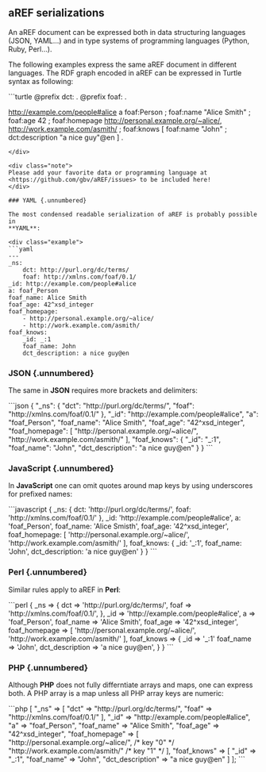 ## aREF serializations

An aREF document can be expressed both in data structuring languages (JSON,
YAML...) and in type systems of programming languages (Python, Ruby, Perl...).

The following examples express the same aREF document in different languages. The
RDF graph encoded in aREF can be expressed in Turtle syntax as following:

<div class="example">
```turtle
@prefix dct: <http://purl.org/dc/terms/> .
@prefix foaf: <http://xmlns.com/foaf/0.1/> .

<http://example.com/people#alice> a foaf:Person ;
    foaf:name "Alice Smith" ;
    foaf:age 42 ;
    foaf:homepage 
        <http://personal.example.org/~alice/>, 
        <http://work.example.com/asmith/> ;
    foaf:knows [
        foaf:name "John" ;
        dct:description "a nice guy"@en 
    ]
.
```
</div>

<div class="note">
Please add your favorite data or programming language at
<https://github.com/gbv/aREF/issues> to be included here!
</div>

### YAML {.unnumbered}

The most condensed readable serialization of aREF is probably possible in
**YAML**:

<div class="example">
```yaml
---
_ns: 
    dct: http://purl.org/dc/terms/
    foaf: http://xmlns.com/foaf/0.1/
_id: http://example.com/people#alice
a: foaf_Person
foaf_name: Alice Smith
foaf_age: 42^xsd_integer 
foaf_homepage: 
    - http://personal.example.org/~alice/ 
    - http://work.example.com/asmith/ 
foaf_knows:
    _id: _:1
    foaf_name: John
    dct_description: a nice guy@en
```
</div>

### JSON {.unnumbered}

The same in **JSON** requires more brackets and delimiters:

<div class="example">
```json
{ 
    "_ns": { 
        "dct": "http://purl.org/dc/terms/",
        "foaf": "http://xmlns.com/foaf/0.1/"
    },
    "_id": "http://example.com/people#alice",
    "a": "foaf_Person",
    "foaf_name": "Alice Smith",
    "foaf_age": "42^xsd_integer",
    "foaf_homepage": [
       "http://personal.example.org/~alice/",
       "http://work.example.com/asmith/" 
    ],
    "foaf_knows": { 
        "_id": "_:1",
        "foaf_name": "John",
        "dct_description": "a nice guy@en" 
    }
}
```
</div>

### JavaScript {.unnumbered}

In **JavaScript** one can omit quotes around map keys by using underscores for
prefixed names:

<div class="example">
```javascript
{ 
    _ns: { 
        dct: 'http://purl.org/dc/terms/',
        foaf: 'http://xmlns.com/foaf/0.1/'
    },
    _id: 'http://example.com/people#alice',
    a: 'foaf_Person',
    foaf_name: 'Alice Smisth',
    foaf_age: '42^xsd_integer',
    foaf_homepage: [
       'http://personal.example.org/~alice/',
       'http://work.example.com/asmith/' 
    ],
    foaf_knows: { 
        _id: '_:1',
        foaf_name: 'John',
        dct_description: 'a nice guy@en' 
    }
}
```
</div>

### Perl {.unnumbered}

Similar rules apply to aREF in **Perl**:

<div class="example">
```perl
{
    _ns => {
       dct => 'http://purl.org/dc/terms/',
       foaf => 'http://xmlns.com/foaf/0.1/',
    },
    _id => 'http://example.com/people#alice',
    a   => 'foaf_Person',
    foaf_name => 'Alice Smith',
    foaf_age  => '42^xsd_integer', 
    foaf_homepage => [
        'http://personal.example.org/~alice/',
        'http://work.example.com/asmith/' 
    ],
    foaf_knows => {
        _id => '_:1'
        foaf_name => 'John',
        dct_description => 'a nice guy@en',
    }
}
```
</div>

### PHP {.unnumbered}

Although **PHP** does not fully differntiate arrays and maps, one can express
both. A PHP array is a map unless all PHP array keys are numeric:

<div class="example">
```php
[
    "_ns" => [ 
        "dct" => "http://purl.org/dc/terms/",
       "foaf" => "http://xmlns.com/foaf/0.1/"
    ],
    "_id" => "http://example.com/people#alice",
    "a" => "foaf_Person",
    "foaf_name" => "Alice Smith",
    "foaf_age"  => "42^xsd_integer",
    "foaf_homepage" => [
        "http://personal.example.org/~alice/",  /* key "0" */
        "http://work.example.com/asmith/"       /* key "1" */
    ],
    "foaf_knows" => [
        "_id" => "_:1",
        "foaf_name" => "John",
        "dct_description" => "a nice guy@en"
    ]
];
```
</div>

